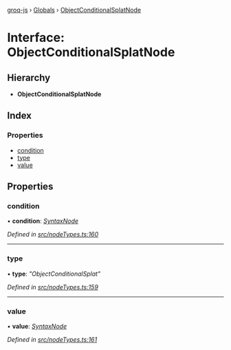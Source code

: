 [groq-js](../README.md) › [Globals](../globals.md) › [ObjectConditionalSplatNode](objectconditionalsplatnode.md)

# Interface: ObjectConditionalSplatNode

## Hierarchy

* **ObjectConditionalSplatNode**

## Index

### Properties

* [condition](objectconditionalsplatnode.md#condition)
* [type](objectconditionalsplatnode.md#type)
* [value](objectconditionalsplatnode.md#value)

## Properties

###  condition

• **condition**: *[SyntaxNode](../globals.md#syntaxnode)*

*Defined in [src/nodeTypes.ts:160](https://github.com/sanity-io/groq-js/blob/fc2de3c/src/nodeTypes.ts#L160)*

___

###  type

• **type**: *"ObjectConditionalSplat"*

*Defined in [src/nodeTypes.ts:159](https://github.com/sanity-io/groq-js/blob/fc2de3c/src/nodeTypes.ts#L159)*

___

###  value

• **value**: *[SyntaxNode](../globals.md#syntaxnode)*

*Defined in [src/nodeTypes.ts:161](https://github.com/sanity-io/groq-js/blob/fc2de3c/src/nodeTypes.ts#L161)*
